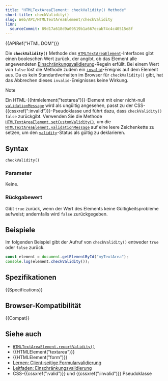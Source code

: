 ```yaml
---
title: "HTMLTextAreaElement: checkValidity() Methode"
short-title: checkValidity()
slug: Web/API/HTMLTextAreaElement/checkValidity
l10n:
  sourceCommit: 89d17a618d9a09519b1a667ecab74c4c40515e8f
---
```


{{APIRef("HTML DOM")}}

Die **`checkValidity()`** Methode des [`HTMLTextAreaElement`](/de/docs/Web/API/HTMLTextAreaElement)-Interfaces gibt einen booleschen Wert zurück, der angibt, ob das Element alle angewendeten [Einschränkungsvalidierung](/de/docs/Web/HTML/Constraint_validation)-Regeln erfüllt. Bei einem Wert von `false` löst die Methode zudem ein [`invalid`](/de/docs/Web/API/HTMLElement/invalid_event)-Ereignis auf dem Element aus. Da es kein Standardverhalten im Browser für `checkValidity()` gibt, hat das Abbrechen dieses `invalid`-Ereignisses keine Wirkung.

> [!NOTE]
> Ein HTML-{{htmlelement("textarea")}}-Element mit einer nicht-null [`validationMessage`](/de/docs/Web/API/HTMLTextAreaElement/validationMessage) wird als ungültig angesehen, passt zu der CSS-{{cssxref(":invalid")}}-Pseudoklasse und führt dazu, dass `checkValidity()` `false` zurückgibt. Verwenden Sie die Methode [`HTMLTextAreaElement.setCustomValidity()`](/de/docs/Web/API/HTMLTextAreaElement/setCustomValidity), um die [`HTMLTextAreaElement.validationMessage`](/de/docs/Web/API/HTMLTextAreaElement/validationMessage) auf eine leere Zeichenkette zu setzen, um den [`validity`](/de/docs/Web/API/HTMLTextAreaElement/validity)-Status als gültig zu deklarieren.

## Syntax

```js-nolint
checkValidity()
```

### Parameter

Keine.

### Rückgabewert

Gibt `true` zurück, wenn der Wert des Elements keine Gültigkeitsprobleme aufweist; andernfalls wird `false` zurückgegeben.

## Beispiele

Im folgenden Beispiel gibt der Aufruf von `checkValidity()` entweder `true` oder `false` zurück.

```js
const element = document.getElementById("myTextArea");
console.log(element.checkValidity());
```

## Spezifikationen

{{Specifications}}

## Browser-Kompatibilität

{{Compat}}

## Siehe auch

- [`HTMLTextAreaElement.reportValidity()`](/de/docs/Web/API/HTMLTextAreaElement/reportValidity)
- {{HTMLElement("textarea")}}
- {{HTMLElement("form")}}
- [Lernen: Client-seitige Formularvalidierung](/de/docs/Learn/Forms/Form_validation)
- [Leitfaden: Einschränkungsvalidierung](/de/docs/Web/HTML/Constraint_validation)
- CSS-{{cssxref(":valid")}} und {{cssxref(":invalid")}} Pseudoklasse
